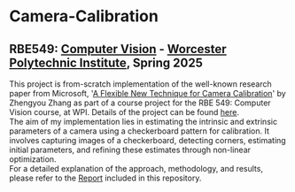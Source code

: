 # Camera-Calibration
## RBE549: [Computer Vision](https://pear.wpi.edu/teaching/rbe549/spring2025.html) - [Worcester Polytechnic Institute](https://www.wpi.edu/), Spring 2025
This project is from-scratch implementation of the well-known research paper from Microsoft, '[A Flexible New Technique for Camera Calibration](https://www.microsoft.com/en-us/research/wp-content/uploads/2016/02/tr98-71.pdf)' by Zhengyou Zhang as part of a course project for the RBE 549: Computer Vision course, at WPI. Details of the project can be found [here](https://rbe549.github.io/spring2025/hw/hw1/).<br> The aim of my implementation lies in estimating the intrinsic and extrinsic parameters of a camera using a checkerboard pattern for calibration. It involves capturing images of a checkerboard, detecting corners, estimating initial parameters, and refining these estimates through non-linear optimization.<br> For a detailed explanation of the approach, methodology, and results, please refer to the [Report](https://github.com/AdiManav2102/Camera_Calibration/blob/master/Report.pdf) included in this repository.
